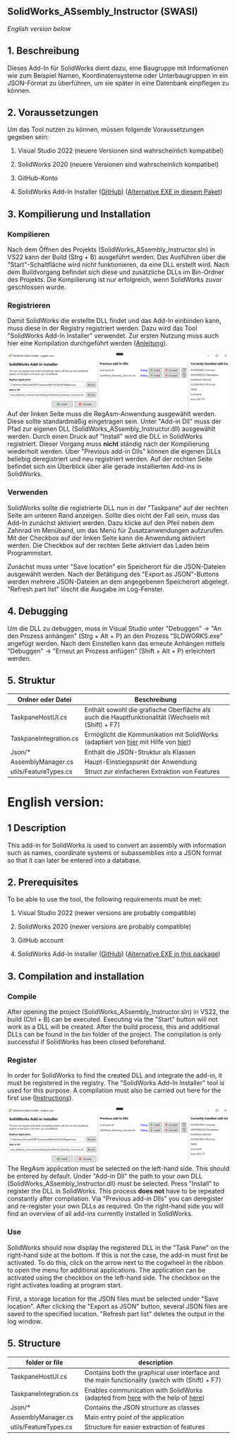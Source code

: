 ## SolidWorks_ASsembly_Instructor (SWASI)
*English version below*

## 1. Beschreibung
Dieses Add-In für SolidWorks dient dazu, eine Baugruppe mit Informationen wie zum Beispiel Namen, Koordinatensysteme oder Unterbaugruppen in ein JSON-Format zu überführen, um sie später in eine Datenbank einpflegen zu können.

## 2. Voraussetzungen
Um das Tool nutzen zu können, müssen folgende Voraussetzungen gegeben sein:

1. Visual Studio 2022 (neuere Versionen sind wahrscheinlich kompatibel)

2. SolidWorks 2020 (neuere Versionen sind wahrscheinlich kompatibel)

3. GitHub-Konto

4. SolidWorks Add-In Installer ([GitHub](https://github.com/angelsix/solidworks-api/tree/develop/Tools/Addin%20Installer)) ([Alternative EXE in diesem Paket](https://angelsix.com/download/solidworks-files))

## 3. Kompilierung und Installation
### Kompilieren
Nach dem Öffnen des Projekts (SolidWorks_ASsembly_Instructor.sln) in VS22 kann der Build (Strg + B) ausgeführt werden. Das Ausführen über die "Start"-Schaltfläche wird nicht funktionieren, da eine DLL erstellt wird. Nach dem Buildvorgang befindet sich diese und zusätzliche DLLs im Bin-Ordner des Projekts. Die Kompilierung ist nur erfolgreich, wenn SolidWorks zuvor geschlossen wurde.

### Registrieren
Damit SolidWorks die erstellte DLL findet und das Add-In einbinden kann, muss diese in der Registry registriert werden. Dazu wird das Tool "SolidWorks Add-In Installer" verwendet. Zur ersten Nutzung muss auch hier eine Kompilation durchgeführt werden ([Anleitung](https://github.com/angelsix/solidworks-api/blob/develop/Tools/Addin%20Installer/README.md)).

![Oberfläche des Add-In Installers](./SolidWorks_ASsembly_Instructor/media/Window_SWAII.png)
Auf der linken Seite muss die RegAsm-Anwendung ausgewählt werden. Diese sollte standardmäßig eingetragen sein. Unter "Add-in Dll" muss der Pfad zur eigenen DLL (SolidWorks_ASsembly_Instructor.dll) ausgewählt werden. Durch einen Druck auf "Install" wird die DLL in SolidWorks registriert. Dieser Vorgang muss **nicht** ständig nach der Kompilierung wiederholt werden. Über "Previous add-in Dlls" können die eigenen DLLs beliebig deregistriert und neu registriert werden. Auf der rechten Seite befindet sich ein Überblick über alle gerade installierten Add-ins in SolidWorks.

### Verwenden
SolidWorks sollte die registrierte DLL nun in der "Taskpane" auf der rechten Seite am unteren Rand anzeigen. Sollte dies nicht der Fall sein, muss das Add-In zunächst aktiviert werden. Dazu klicke auf den Pfeil neben dem Zahnrad im Menüband, um das Menü für Zusatzanwendungen aufzurufen. Mit der Checkbox auf der linken Seite kann die Anwendung aktiviert werden. Die Checkbox auf der rechten Seite aktiviert das Laden beim Programmstart.

Zunächst muss unter "Save location" ein Speicherort für die JSON-Dateien ausgewählt werden. Nach der Betätigung des "Export as JSON"-Buttons werden mehrere JSON-Dateien an dem angegebenen Speicherort abgelegt. "Refresh part list" löscht die Ausgabe im Log-Fenster.

## 4. Debugging
Um die DLL zu debuggen, muss in Visual Studio unter "Debuggen" -> "An den Prozess anhängen" (Strg + Alt + P) an den Prozess "SLDWORKS.exe" angefügt werden. Nach dem Einstellen kann das erneute Anhängen mittels "Debuggen" -> "Erneut an Prozess anfügen" (Shift + Alt + P) erleichtert werden.

## 5. Struktur
| Ordner oder Datei | Beschreibung |
| ----------- | ----------- |
| TaskpaneHostUI.cs | Enthält sowohl die grafische Oberfläche als auch die Hauptfunktionalität (Wechseln mit (Shift) + F7) |
| TaskpaneIntegration.cs | Ermöglicht die Kommunikation mit SolidWorks (adaptiert von [hier](https://www.youtube.com/watch?v=7DlG6OQeJP0) mit Hilfe von [hier](https://stackoverflow.com/questions/74966397/making-c-sharp-class-library-com-visible-in-visual-studio-2022)) |
| Json/* | Enthält die JSON-Struktur als Klassen |
| AssemblyManager.cs | Haupt-Einstiegspunkt der Anwendung |
| utils/FeatureTypes.cs | Struct zur einfacheren Extraktion von Features |

# English version:

## 1 Description
This add-in for SolidWorks is used to convert an assembly with information such as names, coordinate systems or subassemblies into a JSON format so that it can later be entered into a database.

## 2. Prerequisites
To be able to use the tool, the following requirements must be met:

1. Visual Studio 2022 (newer versions are probably compatible)

2. SolidWorks 2020 (newer versions are probably compatible)

3. GitHub account

4. SolidWorks Add-In Installer ([GitHub](https://github.com/angelsix/solidworks-api/tree/develop/Tools/Addin%20Installer)) ([Alternative EXE in this package](https://angelsix.com/download/solidworks-files))

## 3. Compilation and installation
### Compile
After opening the project (SolidWorks_ASsembly_Instructor.sln) in VS22, the build (Ctrl + B) can be executed. Executing via the "Start" button will not work as a DLL will be created. After the build process, this and additional DLLs can be found in the bin folder of the project. The compilation is only successful if SolidWorks has been closed beforehand.

### Register
In order for SolidWorks to find the created DLL and integrate the add-in, it must be registered in the registry. The "SolidWorks Add-In Installer" tool is used for this purpose. A compilation must also be carried out here for the first use ([Instructions](https://github.com/angelsix/solidworks-api/blob/develop/Tools/Addin%20Installer/README.md)).

![Interface of the Add-In Installer](./SolidWorks_ASsembly_Instructor/media/Window_SWAII.png)
The RegAsm application must be selected on the left-hand side. This should be entered by default. Under "Add-in Dll" the path to your own DLL (SolidWorks_ASsembly_Instructor.dll) must be selected. Press "Install" to register the DLL in SolidWorks. This process **does not** have to be repeated constantly after compilation. Via "Previous add-in Dlls" you can deregister and re-register your own DLLs as required. On the right-hand side you will find an overview of all add-ins currently installed in SolidWorks.

### Use
SolidWorks should now display the registered DLL in the "Task Pane" on the right-hand side at the bottom. If this is not the case, the add-in must first be activated. To do this, click on the arrow next to the cogwheel in the ribbon to open the menu for additional applications. The application can be activated using the checkbox on the left-hand side. The checkbox on the right activates loading at program start.

First, a storage location for the JSON files must be selected under "Save location". After clicking the "Export as JSON" button, several JSON files are saved to the specified location. "Refresh part list" deletes the output in the log window.

## 5. Structure
| folder or file | description |
| ----------- | ----------- |
| TaskpaneHostUI.cs | Contains both the graphical user interface and the main functionality (switch with (Shift) + F7) |
| TaskpaneIntegration.cs | Enables communication with SolidWorks (adapted from [here](https://www.youtube.com/watch?v=7DlG6OQeJP0) with the help of [here](https://stackoverflow.com/questions/74966397/making-c-sharp-class-library-com-visible-in-visual-studio-2022)) |
| Json/* | Contains the JSON structure as classes |
| AssemblyManager.cs | Main entry point of the application |
| utils/FeatureTypes.cs | Structure for easier extraction of features |